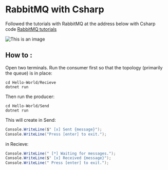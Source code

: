 # RabbitMQ with Csharp
Followed the tutorials with RabbitMQ at the address below with Csharp code
[RabbitMQ tutorials](https://www.rabbitmq.com/getstarted.html)

![This is an image](https://upload.wikimedia.org/wikipedia/commons/thumb/7/71/RabbitMQ_logo.svg/258px-RabbitMQ_logo.svg.png)

## How to :

Open two terminals.
Run the consumer first so that the topology (primarily the queue) is in place:
```
cd Hello-World/Recieve
dotnet run
```
Then run the producer:
```
cd Hello-World/Send
dotnet run
```

This will create 
in Send:
```csharp
Console.WriteLine($" [x] Sent {message}");
Console.WriteLine("Press [enter] to exit.");
```
in Recieve:
```csharp
Console.WriteLine(" [*] Waiting for messages.");
Console.WriteLine($" [x] Received {message}");
Console.WriteLine(" Press [enter] to exit.");
```

